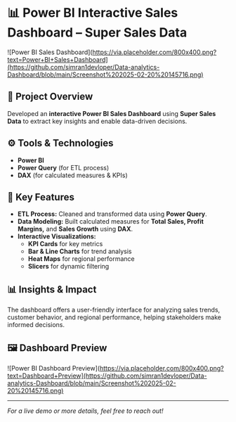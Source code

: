# 📊 Power BI Interactive Sales Dashboard – Super Sales Data

![Power BI Sales Dashboard](https://via.placeholder.com/800x400.png?text=Power+BI+Sales+Dashboard](https://github.com/simran1devloper/Data-analytics-Dashboard/blob/main/Screenshot%202025-02-20%20145716.png)

## 📁 Project Overview
Developed an **interactive Power BI Sales Dashboard** using **Super Sales Data** to extract key insights and enable data-driven decisions.

## ⚙️ Tools & Technologies
- **Power BI**
- **Power Query** (for ETL process)
- **DAX** (for calculated measures & KPIs)

## 🔑 Key Features
- **ETL Process:** Cleaned and transformed data using **Power Query**.
- **Data Modeling:** Built calculated measures for **Total Sales, Profit Margins,** and **Sales Growth** using **DAX**.
- **Interactive Visualizations:**
  - **KPI Cards** for key metrics
  - **Bar & Line Charts** for trend analysis
  - **Heat Maps** for regional performance
  - **Slicers** for dynamic filtering

## 📊 Insights & Impact
The dashboard offers a user-friendly interface for analyzing sales trends, customer behavior, and regional performance, helping stakeholders make informed decisions.

## 🖼️ Dashboard Preview
![Power BI Dashboard Preview](https://via.placeholder.com/800x400.png?text=Dashboard+Preview](https://github.com/simran1devloper/Data-analytics-Dashboard/blob/main/Screenshot%202025-02-20%20145716.png)

---

*For a live demo or more details, feel free to reach out!*

